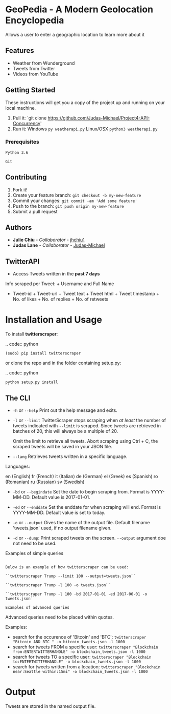 # GeoPedia - A Modern Geolocation Encyclopedia

Allows a user to enter a geographic location to learn more about it

## Features

* Weather from Wunderground
* Tweets from Twitter
* Videos from YouTube


## Getting Started

These instructions will get you a copy of the project up and running on your local machine.

1. Pull it: `git clone https://github.com/Judas-Michael/Project4-API-Concurrency'
2. Run it: Windows `py weatherapi.py` Linux/OSX `python3 weatherapi.py`


### Prerequisites

```
Python 3.6
```
```
Git
```

## Contributing

1. Fork it!
2. Create your feature branch: `git checkout -b my-new-feature`
3. Commit your changes: `git commit -am 'Add some feature'`
4. Push to the branch: `git push origin my-new-feature`
5. Submit a pull request 

## Authors

* **Julie Chiu** - *Collaborator* - [jhchiu1](https://github.com/jhchiu1)
* **Judas Lane** - *Collaborator* - [Judas-Michael](https://github.com/Judas-Michael)


## TwitterAPI

- Access Tweets written in the **past 7 days**

Info scraped per Tweet: + Username and Full Name
+ Tweet-id + Tweet-url + Tweet text + Tweet html + Tweet timestamp + No. of likes +
No. of replies + No. of retweets

Installation and Usage
=========================

To install **twitterscraper**:

.. code:: python

    (sudo) pip install twitterscraper

or clone the repo and in the folder containing setup.py:

.. code:: python

    python setup.py install

The CLI
-----------

-  ``-h`` or ``--help`` Print out the help message and exits.

-  ``-l`` or ``--limit`` TwitterScraper stops scraping when *at least*
   the number of tweets indicated with ``--limit`` is scraped. Since
   tweets are retrieved in batches of 20, this will always be a multiple
   of 20.

   Omit the limit to retrieve all tweets. Abort scraping using Ctrl + C,
   the scraped tweets will be saved in your JSON file.

-  ``--lang`` Retrieves tweets written in a specific language. 

Languages: 

en (English)
fr (French)
it (Italian)
de (German)
el (Greek)
es (Spanish)
ro (Romanian)
ru (Russian)
sv (Swedish)

-  ``-bd`` or ``--begindate`` Set the date to begin scraping from.
   Format is YYYY-MM-DD. Default value is 2017-01-01.

-  ``-ed`` or ``--enddate`` Set the enddate for when scraping will end. Format is YYYY-MM-DD. Default value is set to today.

-  ``-o`` or ``--output`` Gives the name of the output file. Default filename 'tweets.json' used, if no
   output filename given.

-  ``-d`` or ``--dump``: Print scraped tweets on the screen. ``--output`` argument doe not need to be used.

Examples of simple queries
~~~~~~~~~~~~~~~~~~~~~~~~~~~~~~~~

Below is an example of how twitterscraper can be used:

``twitterscraper Trump --limit 100 --output=tweets.json``

``twitterscraper Trump -l 100 -o tweets.json``

``twitterscraper Trump -l 100 -bd 2017-01-01 -ed 2017-06-01 -o tweets.json``

Examples of advanced queries
~~~~~~~~~~~~~~~~~~~~~~~~~~~~~~~~~~

Advanced queries need to be placed within quotes.

Examples:

-  search for the occurence of 'Bitcoin' and 'BTC':
   ``twitterscraper "Bitcoin AND BTC " -o bitcoin_tweets.json -l 1000``
-  search for tweets FROM a specific user:
   ``twitterscraper "Blockchain from:ENTERTWITTERHANDLE" -o blockchain_tweets.json -l 1000``
-  search for tweets TO a specific user:
   ``twitterscraper "Blockchain to:ENTERTWITTERHANDLE" -o blockchain_tweets.json -l 1000``
-  search for tweets written from a location:
   ``twitterscraper "Blockchain near:Seattle within:15mi" -o blockchain_tweets.json -l 1000``

Output
=========

Tweets are stored in the named output file. 
